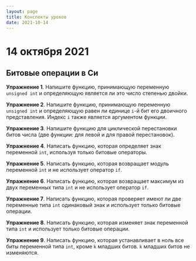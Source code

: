 ```yaml
---
layout: page
title: Конспекты уроков
date: 2021-10-14
---
```


# 14 октября 2021

## Битовые операции в Си

**Упражнение 1**. Напишите функцию, принимающую переменную `unsigned int` и определяющую является ли это число степенью двойки.

**Упражнение 2**. Напишите функцию, принимающую переменную `unsigned int` и определяющую равен ли единице `i`-й бит его двоичного представления. Индекс `i` также является аргументом функции.

**Упражнение 3**. Напишите функцию для циклической перестановки битов числа (две функции: для левой и для правой перестановок).

**Упражнение 4**. Написать функцию, которая определяет знак переменной `int`, используя только битовые операторы.

**Упражнение 5**. Написать функцию, которая возвращает модуль переменной `int` и не использует оператор `if`.

**Упражнение 6**. Написать функцию, которая возвращает максимум из двух переменных типа `int` и не использует оператор `if`.

**Упражнение 7**. Написать функцию, которая проверяет имеют ли две переменные типа `int` одинаковый знак и использует только битовые операции.

**Упражнение 8**. Написать функцию, которая изменяет знак переменной типа `int` и использует только битовые операции.

**Упражнение 9**. Написать функцию, которая устанавливает в ноль все биты переменной типа `int`, кроме `k` младших битов. `k` младших битов не изменяются.
